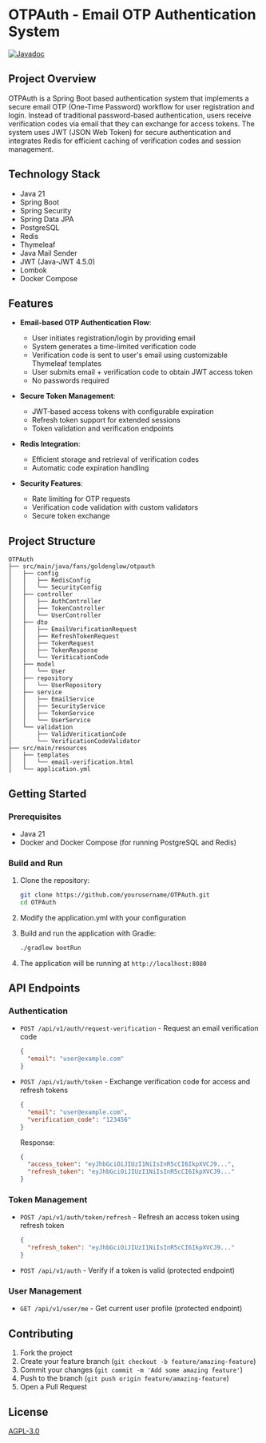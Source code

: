 # OTPAuth - Email OTP Authentication System
[![Javadoc](https://img.shields.io/badge/JavaDoc-Online-green)](https://yutingli1123.github.io/OTPAuth/javadoc/)

## Project Overview

OTPAuth is a Spring Boot based authentication system that implements a secure email OTP (One-Time Password) workflow for
user registration and login. Instead of traditional password-based authentication, users receive verification codes via
email that they can exchange for access tokens. The system uses JWT (JSON Web Token) for secure authentication and
integrates Redis for efficient caching of verification codes and session management.

## Technology Stack

- Java 21
- Spring Boot
- Spring Security
- Spring Data JPA
- PostgreSQL
- Redis
- Thymeleaf
- Java Mail Sender
- JWT (Java-JWT 4.5.0)
- Lombok
- Docker Compose

## Features

- **Email-based OTP Authentication Flow**:
    - User initiates registration/login by providing email
    - System generates a time-limited verification code
    - Verification code is sent to user's email using customizable Thymeleaf templates
    - User submits email + verification code to obtain JWT access token
    - No passwords required

- **Secure Token Management**:
    - JWT-based access tokens with configurable expiration
    - Refresh token support for extended sessions
    - Token validation and verification endpoints

- **Redis Integration**:
    - Efficient storage and retrieval of verification codes
    - Automatic code expiration handling

- **Security Features**:
    - Rate limiting for OTP requests
    - Verification code validation with custom validators
    - Secure token exchange

## Project Structure

```
OTPAuth
├── src/main/java/fans/goldenglow/otpauth
│   ├── config
│   │   ├── RedisConfig
│   │   └── SecurityConfig
│   ├── controller
│   │   ├── AuthController
│   │   ├── TokenController
│   │   └── UserController
│   ├── dto
│   │   ├── EmailVerificationRequest
│   │   ├── RefreshTokenRequest
│   │   ├── TokenRequest
│   │   ├── TokenResponse
│   │   └── VeriticationCode
│   ├── model
│   │   └── User
│   ├── repository
│   │   └── UserRepository
│   ├── service
│   │   ├── EmailService
│   │   ├── SecurityService
│   │   ├── TokenService
│   │   └── UserService
│   └── validation
│       ├── ValidVeriticationCode
│       └── VerificationCodeValidator
├── src/main/resources
│   ├── templates
│   │   └── email-verification.html
│   └── application.yml
```

## Getting Started

### Prerequisites

- Java 21
- Docker and Docker Compose (for running PostgreSQL and Redis)

### Build and Run

1. Clone the repository:
   ```bash
   git clone https://github.com/yourusername/OTPAuth.git
   cd OTPAuth
   ```
2. Modify the application.yml with your configuration

3. Build and run the application with Gradle:
   ```bash
   ./gradlew bootRun
   ```

4. The application will be running at `http://localhost:8080`

## API Endpoints

### Authentication

- `POST /api/v1/auth/request-verification` - Request an email verification code
  ```json
  {
    "email": "user@example.com"
  }
  ```

- `POST /api/v1/auth/token` - Exchange verification code for access and refresh tokens
  ```json
  {
    "email": "user@example.com",
    "verification_code": "123456"
  }
  ```
  Response:
  ```json
  {
    "access_token": "eyJhbGciOiJIUzI1NiIsInR5cCI6IkpXVCJ9...",
    "refresh_token": "eyJhbGciOiJIUzI1NiIsInR5cCI6IkpXVCJ9..."
  }
  ```

### Token Management

- `POST /api/v1/auth/token/refresh` - Refresh an access token using refresh token
  ```json
  {
    "refresh_token": "eyJhbGciOiJIUzI1NiIsInR5cCI6IkpXVCJ9..."
  }
  ```

- `POST /api/v1/auth` - Verify if a token is valid (protected endpoint)

### User Management

- `GET /api/v1/user/me` - Get current user profile (protected endpoint)

## Contributing

1. Fork the project
2. Create your feature branch (`git checkout -b feature/amazing-feature`)
3. Commit your changes (`git commit -m 'Add some amazing feature'`)
4. Push to the branch (`git push origin feature/amazing-feature`)
5. Open a Pull Request

## License

[AGPL-3.0](https://www.gnu.org/licenses/agpl-3.0.html)
